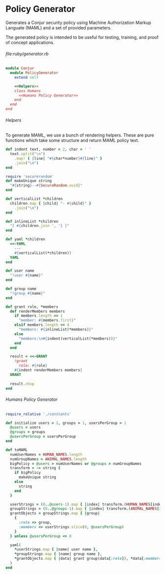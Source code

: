 # Policy Generator

Generates a Conjur security policy using Machine Authorization Markup Languate
(MAML) and a set of provided parameters.

The generated policy is intended to be useful for testing, training, and proof
of concept applications.

###### file:ruby/generator.rb
```ruby
module Conjur
  module PolicyGenerator
    extend self

    <<Helpers>>
    class Humans
      <<Humans Policy Generator>>
    end
  end
end
```

###### Helpers

To generate MAML, we use a bunch of rendering helpers. These are pure functions
which take some structure and return MAML policy text.

```ruby
def indent text, number = 2, char = ' '
  text.split("\n")
    .map! { |line| "#{char*number}#{line}" }
    .join("\n")
end

require 'securerandom'
def makeUnique string
  "#{string}--#{SecureRandom.uuid}"
end

def verticalList *children
  children.map { |child| "- #{child}" }
    .join("\n")
end

def inlineList *children
  "[ #{children.join ', '} ]"
end

def yaml *children
  <<~YAML
    ---
    #{verticalList(*children)}
  YAML
end

def user name
  "!user #{name}"
end

def group name
  "!group #{name}"
end

def grant role, *members
  def renderMembers members
    if members.length == 1
      "member: #{members.first}"
    elsif members.length <= 4
      "members: #{inlineList(*members)}"
    else
      "members:\n#{indent(verticalList(*members))}"
    end
  end

  result = <<~GRANT
    !grant
      role: #{role}
    #{indent renderMembers members}
  GRANT
  
  result.chop
end
```

###### Humans Policy Generator

```ruby
require_relative './constants'

def initialize users = 2, groups = 1, usersPerGroup = 1
  @users = users
  @groups = groups
  @usersPerGroup = usersPerGroup
end

def toMAML
  numUserNames = HUMAN_NAMES.length
  numGroupNames = ANIMAL_NAMES.length
  bigPolicy = @users > numUserNames or @groups > numGroupNames
  transform = -> string {
    if bigPolicy
      makeUnique string
    else
      string
    end
  }

  userStrings = (0..@users-1).map { |index| transform.(HUMAN_NAMES[index % numUserNames]) }
  groupStrings = (0..@groups-1).map { |index| transform.(ANIMAL_NAMES[index % numGroupNames]) }
  grantObjects = groupStrings.map { |group|
    {
      :role => group,
      :members => userStrings.slice(0, @usersPerGroup)
    }
  } unless @usersPerGroup <= 0

  yaml(
    *userStrings.map { |name| user name },
    *groupStrings.map { |name| group name },
    *grantObjects.map { |data| grant group(data[:role]), *data[:members].map { |name| user name }}
  )
end
```
